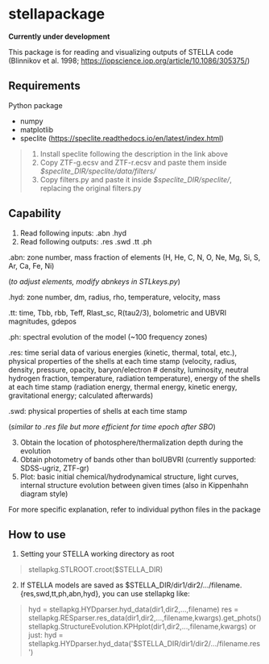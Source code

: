 # stellapackage

**Currently under development**

This package is for reading and visualizing outputs of STELLA code (Blinnikov et al. 1998; https://iopscience.iop.org/article/10.1086/305375/)

## Requirements

Python package
- numpy
- matplotlib
- speclite (https://speclite.readthedocs.io/en/latest/index.html)
> 1. Install speclite following the description in the link above
> 2. Copy ZTF-g.ecsv and ZTF-r.ecsv and paste them inside _$speclite_DIR/speclite/data/filters/_
> 3. Copy filters.py and paste it inside _$speclite_DIR/speclite/_, replacing the original filters.py


## Capability

1. Read following inputs: .abn .hyd
2. Read following outputs: .res .swd .tt .ph


.abn: zone number, mass fraction of elements (H, He, C, N, O, Ne, Mg, Si, S, Ar, Ca, Fe, Ni)

  (*to adjust elements, modify abnkeys in STLkeys.py*)
  
.hyd: zone number, dm, radius, rho, temperature, velocity, mass

.tt: time, Tbb, rbb, Teff, Rlast_sc, R(tau2/3), bolometric and UBVRI magnitudes, gdepos

.ph: spectral evolution of the model (~100 frequency zones)

.res: time serial data of various energies (kinetic, thermal, total, etc.), physical properties of the shells at each time stamp (velocity, radius, density, pressure, opacity, baryon/electron # density, luminosity, neutral hydrogen fraction, temperature, radiation temperature), energy of the shells at each time stamp (radiation energy, thermal energy, kinetic energy, gravitational energy; calculated afterwards)

.swd: physical properties of shells at each time stamp

  (*similar to .res file but more efficient for time epoch after SBO*)
  
  
3. Obtain the location of photosphere/thermalization depth during the evolution
4. Obtain photometry of bands other than bolUBVRI (currently supported: SDSS-ugriz, ZTF-gr)
5. Plot: basic initial chemical/hydrodynamical structure, light curves, internal structure evolution between given times (also in Kippenhahn diagram style)

For more specific explanation, refer to individual python files in the package


## How to use

1. Setting your STELLA working directory as root
> stellapkg.STLROOT.croot($STELLA_DIR)

2. If STELLA models are saved as $STELLA_DIR/dir1/dir2/.../filename.{res,swd,tt,ph,abn,hyd}, you can use stellapkg like:
> hyd = stellapkg.HYDparser.hyd_data(dir1,dir2,...,filename)
> res = stellapkg.RESparser.res_data(dir1,dir2,...,filename,kwargs).get_phots()
> stellapkg.StructureEvolution.KPHplot(dir1,dir2,...,filename,kwargs)
or just:
> hyd = stellapkg.HYDparser.hyd_data('$STELLA_DIR/dir1/dir2/.../filename.res')

